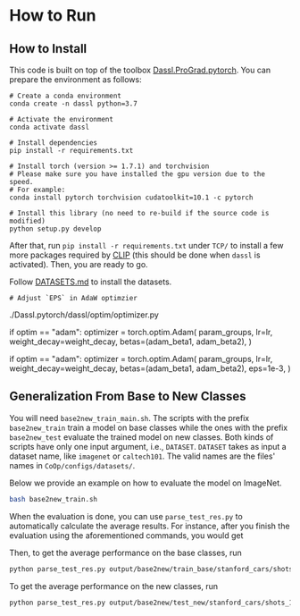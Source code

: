# How to Run

## How to Install
This code is built on top of the toolbox [Dassl.ProGrad.pytorch](https://github.com/BeierZhu/Prompt-align/tree/main/Dassl.ProGrad.pytorch). You can prepare the environment as follows:

```
# Create a conda environment
conda create -n dassl python=3.7

# Activate the environment
conda activate dassl

# Install dependencies
pip install -r requirements.txt

# Install torch (version >= 1.7.1) and torchvision
# Please make sure you have installed the gpu version due to the speed.
# For example:
conda install pytorch torchvision cudatoolkit=10.1 -c pytorch

# Install this library (no need to re-build if the source code is modified)
python setup.py develop
```

After that, run `pip install -r requirements.txt` under `TCP/` to install a few more packages required by [CLIP](https://github.com/openai/CLIP) (this should be done when `dassl` is activated). Then, you are ready to go.

Follow [DATASETS.md](DATASETS.md) to install the datasets.

```
# Adjust `EPS` in AdaW optimzier
```
./Dassl.pytorch/dassl/optim/optimizer.py

if optim == "adam":
    optimizer = torch.optim.Adam(
        param_groups,
        lr=lr,
        weight_decay=weight_decay,
        betas=(adam_beta1, adam_beta2),
    )

if optim == "adam":
    optimizer = torch.optim.Adam(
        param_groups,
        lr=lr,
        weight_decay=weight_decay,
        betas=(adam_beta1, adam_beta2),
        eps=1e-3,
    )





## Generalization From Base to New Classes

You will need `base2new_train_main.sh`. The scripts with the prefix `base2new_train` train a model on base classes while the ones with the prefix `base2new_test` evaluate the trained model on new classes. Both kinds of scripts have only one input argument, i.e., `DATASET`. `DATASET` takes as input a dataset name, like `imagenet` or `caltech101`. The valid names are the files' names in `CoOp/configs/datasets/`.

Below we provide an example on how to evaluate the model on ImageNet.

```bash
bash base2new_train.sh
```

When the evaluation is done, you can use `parse_test_res.py` to automatically calculate the average results. For instance, after you finish the evaluation using the aforementioned commands, you would get


Then, to get the average performance on the base classes, run

```bash
python parse_test_res.py output/base2new/train_base/stanford_cars/shots_16/CoCoOp/rn50_ep100
```

To get the average performance on the new classes, run

```bash
python parse_test_res.py output/base2new/test_new/stanford_cars/shots_16/CoCoOp/rn50_ep100 --test-log
```

